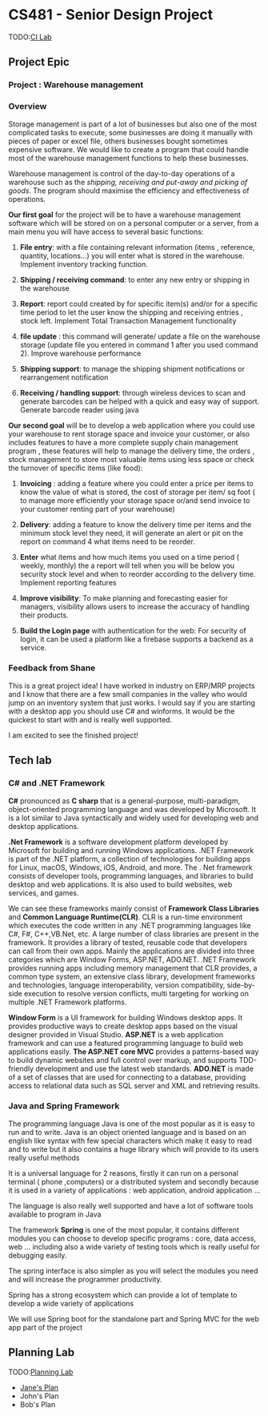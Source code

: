 # CS481 - Senior Design Project

TODO:[CI Lab](https://shanep.github.io/capstone/labs/ci/)

## Project Epic

### Project : Warehouse management

### Overview


Storage management is part of a lot of businesses but also one of the most complicated tasks to execute, some businesses are doing it manually with pieces of paper or excel file, others businesses bought sometimes expensive software. We would like to create a program that could handle most of the warehouse management functions to help these businesses. 
 
Warehouse management is control of the day-to-day operations of a warehouse such as the *shipping, receiving and put-away and picking of goods*. The program  should maximise the efficiency and effectiveness of operations.

 
**Our first goal** for the project will be to have a warehouse management software which will be stored on on a personal computer or a server, from a main menu you will have access to several basic functions:

1. **File entry**: with a file containing relevant information (items , reference, quantity, locations...) you will enter what is stored in the warehouse. Implement inventory tracking function.

2. **Shipping / receiving command**: to enter any new entry or shipping in the warehouse 

3. **Report**: report could created by for specific item(s) and/or for a specific time period to let the user know the shipping and receiving entries , stock left. Implement Total Transaction Management functionality

4. **file update** : this command will generate/ update a file on the warehouse storage (update file you entered in command 1 after you used command 2). Improve warehouse performance

5. **Shipping support**: to manage the shipping shipment notifications or rearrangement notification

6. **Receiving / handling support**: through wireless devices to scan and generate barcodes can be helped with a quick and easy way of support. Generate barcode reader using java

 
**Our second goal** will be to develop a web application where you could use your warehouse to rent storage space and invoice your customer, or also includes features to have a more complete supply chain management program , these features will help to manage the delivery time, the orders , stock management to store most valuable items using less space or check the turnover of specific items (like food):
 
1. **Invoicing** : adding a feature where you could enter a price per items to know the value of what is stored, the cost of storage per item/ sq foot ( to manage more efficiently your storage space or/and  send invoice to your customer renting part of your warehouse)

2. **Delivery**: adding a feature to know the delivery time per items and the minimum stock level they need, it will generate an alert or pit on the report on command 4 what items need to be reorder.

3. **Enter** what items and how much items you used on a time period ( weekly, monthly) the a report will tell when you will be below you security stock level and when to reorder according to the delivery time. Implement reporting features
 
4. **Improve visibility**: To make planning and forecasting easier for managers, visibility allows users to increase the accuracy of handling their products.

5. **Build the Login page** with authentication for  the web: For security of login, it can be used a platform like a firebase supports a backend as a service.

### Feedback from Shane

This is a great project idea! I have worked in industry on ERP/MRP projects and I know that there are a few small companies in the valley who would jump on an inventory system that just works. I would say if you are starting with a desktop app you should use C# and winforms. It would be the quickest to start with and is really well supported.

I am excited to see the finished project! 




## Tech lab


### C# and .NET Framework

**C#** pronounced as **C sharp** that is a general-purpose, multi-paradigm, object-oriented programming language and was developed by Microsoft. It is a lot similar to Java syntactically and widely used for developing web and desktop applications.

**.Net Framework** is a software development platform developed by Microsoft for building and running Windows applications. .NET Framework is part of the .NET platform, a collection of technologies for building apps for Linux, macOS, Windows, iOS, Android, and more. The . Net framework consists of developer tools, programming languages, and libraries to build desktop and web applications. It is also used to build websites, web services, and games.

We can see these frameworks mainly consist of **Framework Class Libraries** and **Common Language Runtime(CLR)**. CLR is a run-time environment which executes the code written in any .NET programming languages like C#, F#, C++,VB.Net, etc.
 A large number of class libraries are present in the framework. It provides a library of tested, reusable code that developers can call from their own apps. Mainly the applications are divided into three categories which are Window Forms, ASP.NET, ADO.NET. .NET Framework provides running apps including memory management that CLR provides, a common type system, an extensive class library, development frameworks and technologies, language interoperability, version compatibility, side-by-side execution to resolve version conflicts, multi targeting for working on multiple .NET Framework platforms.

**Window Form** is a UI framework for building Windows desktop apps. It provides productive ways to create desktop apps based on the visual designer provided in Visual Studio. **ASP.NET** is a web application framework and can use a featured programming language to build web applications easily. **The ASP.NET core MVC** provides a patterns-based way to build dynamic websites and full control over markup, and supports TDD-friendly development and use the latest web standards. **ADO.NET** is made of a set of classes that are used for connecting to a database, providing access to relational data such as SQL server and XML and retrieving results.

### Java and Spring Framework

The programming language Java is one of the most popular as it is easy to run and to write. 
Java is an object oriented language and is based on an english like syntax with few special characters which make it easy to read and to write but it also contains a huge library which will provide to its users really useful methods
 
It is a universal language for 2 reasons, firstly it can run on a personal  terminal ( phone ,computers) or a distributed system and secondly because it is used in a variety of applications : web application, android application ... 

The language is also really well supported and have a lot of software tools available to program in Java
 
The framework **Spring** is one of the most popular, it contains different modules you can choose to develop specific programs : core, data access, web ... including also a wide variety of testing tools which is really useful for debugging easily. 

The spring interface is also simpler as you will select the modules you need and will increase the programmer productivity. 

Spring has a strong ecosystem which can provide a lot of template to develop a wide variety of applications

We will use Spring boot for the standalone part and Spring MVC for the web app part of the project


## Planning Lab

TODO:[Planning Lab](https://shanep.github.io/capstone/labs/planning/)

- [Jane's Plan](planning/janedoe@u.boisestate.edu.md)
- John's Plan
- Bob's Plan
